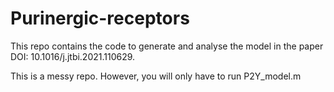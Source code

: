 # Purinergic-receptors

This repo contains the code to generate and analyse the model in the paper
DOI: 10.1016/j.jtbi.2021.110629.

This is a messy repo. However, you will only have to run P2Y_model.m
